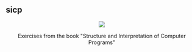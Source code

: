 ## sicp

<p align="center">
  <img src="https://i.ytimg.com/vi/FIUJd_ZFmGo/hqdefault.jpg?sqp=-oaymwEXCNACELwBSFryq4qpAwkIARUAAIhCGAE=&rs=AOn4CLAoCBnnQGoLOhgeWoSz7qvtLX0p4Q">
</p>

<p align="center">
  Exercises from the book "Structure and Interpretation of Computer Programs"
</p>
